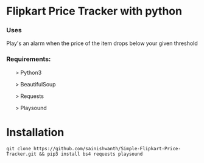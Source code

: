 <h1>Flipkart Price Tracker with python</h1>

<h3>Uses</h3>
       <p> Play's an alarm when the price of the item drops below your given threshold</p>

<h3>Requirements:</h3>
<p>
      <ol> > Python3 </ol>
      <ol> > BeautifulSoup </ol>
      <ol> > Requests </ol>
      <ol> > Playsound </ol>
</p>

# Installation
 
    git clone https://github.com/sainishwanth/Simple-Flipkart-Price-Tracker.git && pip3 install bs4 requests playsound


